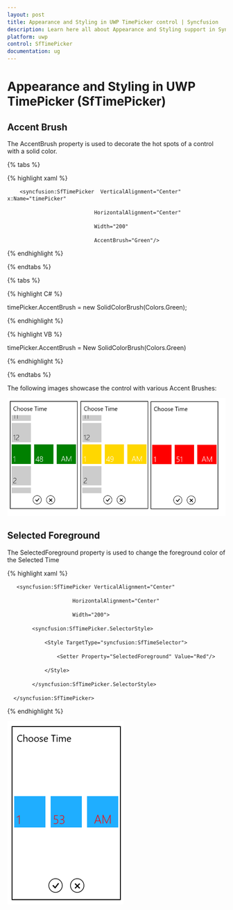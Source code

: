 ```yaml
---
layout: post
title: Appearance and Styling in UWP TimePicker control | Syncfusion
description: Learn here all about Appearance and Styling support in Syncfusion UWP TimePicker (SfTimePicker) control and more.
platform: uwp
control: SfTimePicker
documentation: ug
---
```


# Appearance and Styling in UWP TimePicker (SfTimePicker)

## Accent Brush

The AccentBrush property is used to decorate the hot spots of a control with a solid color.


{% tabs %}

{% highlight xaml %}

<Grid Background="{StaticResource ApplicationPageBackgroundThemeBrush}">

        <syncfusion:SfTimePicker  VerticalAlignment="Center" x:Name="timePicker"

                                HorizontalAlignment="Center"

                                Width="200"

                                AccentBrush="Green"/>

</Grid>

{% endhighlight %}

{% endtabs %}

{% tabs %}

{% highlight C# %}

 timePicker.AccentBrush = new SolidColorBrush(Colors.Green);

{% endhighlight %}

{% highlight VB %}

 timePicker.AccentBrush = New SolidColorBrush(Colors.Green)

{% endhighlight %}

{% endtabs %}

The following images showcase the control with various Accent Brushes:



![Features_img15](Features_images/Features_img15.png)

## Selected Foreground

The SelectedForeground property is used to change the foreground color of  the Selected Time

{% highlight xaml %}



<Grid Background="{StaticResource ApplicationPageBackgroundThemeBrush}">

       <syncfusion:SfTimePicker VerticalAlignment="Center"

                         HorizontalAlignment="Center"

                         Width="200">

            <syncfusion:SfTimePicker.SelectorStyle>

                <Style TargetType="syncfusion:SfTimeSelector">

                    <Setter Property="SelectedForeground" Value="Red"/>

                </Style>

            </syncfusion:SfTimePicker.SelectorStyle>

      </syncfusion:SfTimePicker>

</Grid>

{% endhighlight  %}


![Appearance-and-Styling_img2](Features_images/Appearance-and-Styling_img2.png)
